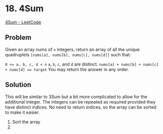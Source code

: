 # 18. 4Sum

[4Sum - LeetCode](https://leetcode.com/problems/4sum/)

## Problem

Given an array nums of `n` integers, return an array of all the unique quadruplets `[nums[a], nums[b], nums[c], nums[d]]` such that:

`0 <= a, b, c, d < n`
`a`, `b`, `c`, and `d` are distinct.
`nums[a] + nums[b] + nums[c] + nums[d] == target`
You may return the answer in any order.

## Solution

This will be similar to 3Sum but a bit more complicated to allow for the additional integer. The integers can be repeated as required provided they have distinct indices. No need to return indices, so the array can be sorted to make it easier. 

1. Sort the array
2. 